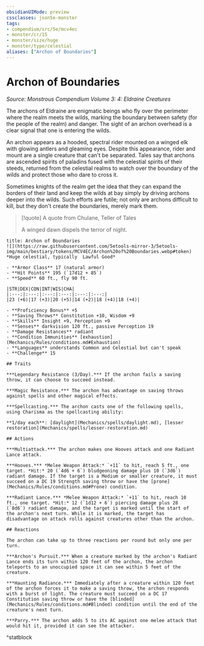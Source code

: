 ```yaml
---
obsidianUIMode: preview
cssclasses: json5e-monster
tags:
- compendium/src/5e/mcv4ec
- monster/cr/15
- monster/size/huge
- monster/type/celestial
aliases: ["Archon of Boundaries"]
---
```

# Archon of Boundaries
*Source: Monstrous Compendium Volume 3: 4: Eldraine Creatures*  

The archons of Eldraine are enigmatic beings who fly over the perimeter where the realm meets the wilds, marking the boundary between safety (for the people of the realm) and danger. The sight of an archon overhead is a clear signal that one is entering the wilds.

An archon appears as a hooded, spectral rider mounted on a winged elk with glowing antlers and gleaming eyes. Despite this appearance, rider and mount are a single creature that can't be separated. Tales say that archons are ascended spirits of paladins fused with the celestial spirits of their steeds, returned from the celestial realms to watch over the boundary of the wilds and protect those who dare to cross it.

Sometimes knights of the realm get the idea that they can expand the borders of their land and keep the wilds at bay simply by driving archons deeper into the wilds. Such efforts are futile; not only are archons difficult to kill, but they don't create the boundaries, merely mark them.

> [!quote] A quote from Chulane, Teller of Tales  
> 
> A winged dawn dispels the terror of night.


```ad-statblock
title: Archon of Boundaries
![](https://raw.githubusercontent.com/5etools-mirror-3/5etools-img/main/bestiary/tokens/MCV4EC/Archon%20of%20Boundaries.webp#token)
*Huge celestial, typically  Lawful Good*

- **Armor Class** 17 (natural armor)
- **Hit Points** 195 (`17d12 + 85`)
- **Speed** 60 ft., fly 90 ft.

|STR|DEX|CON|INT|WIS|CHA|
|:---:|:---:|:---:|:---:|:---:|:---:|
|23 (+6)|17 (+3)|20 (+5)|14 (+2)|18 (+4)|18 (+4)|

- **Proficiency Bonus** +5
- **Saving Throws** Constitution +10, Wisdom +9
- **Skills** Insight +9, Perception +9
- **Senses** darkvision 120 ft., passive Perception 19
- **Damage Resistances** radiant
- **Condition Immunities** [exhaustion](Mechanics/Rules/conditions.md#Exhaustion)
- **Languages** understands Common and Celestial but can't speak
- **Challenge** 15

## Traits

***Legendary Resistance (3/Day).*** If the archon fails a saving throw, it can choose to succeed instead.

***Magic Resistance.*** The archon has advantage on saving throws against spells and other magical effects.

***Spellcasting.*** The archon casts one of the following spells, using Charisma as the spellcasting ability:

**1/day each**: [daylight](Mechanics/spells/daylight.md), [lesser restoration](Mechanics/spells/lesser-restoration.md)

## Actions

***Multiattack.*** The archon makes one Hooves attack and one Radiant Lance attack.

***Hooves.*** *Melee Weapon Attack:* `+11` to hit, reach 5 ft., one target. *Hit:* 20 (`4d6 + 6`) bludgeoning damage plus 10 (`3d6`) radiant damage. If the target is a Medium or smaller creature, it must succeed on a DC 19 Strength saving throw or have the [prone](Mechanics/Rules/conditions.md#Prone) condition.

***Radiant Lance.*** *Melee Weapon Attack:* `+11` to hit, reach 10 ft., one target. *Hit:* 12 (`1d12 + 6`) piercing damage plus 28 (`8d6`) radiant damage, and the target is marked until the start of the archon's next turn. While it is marked, the target has disadvantage on attack rolls against creatures other than the archon.

## Reactions

The archon can take up to three reactions per round but only one per turn.

***Archon's Pursuit.*** When a creature marked by the archon's Radiant Lance ends its turn within 120 feet of the archon, the archon teleports to an unoccupied space it can see within 5 feet of the creature.

***Haunting Radiance.*** Immediately after a creature within 120 feet of the archon forces it to make a saving throw, the archon responds with a burst of light. The creature must succeed on a DC 17 Constitution saving throw or have the [blinded](Mechanics/Rules/conditions.md#Blinded) condition until the end of the creature's next turn.

***Parry.*** The archon adds 5 to its AC against one melee attack that would hit it, provided it can see the attacker.
```
^statblock